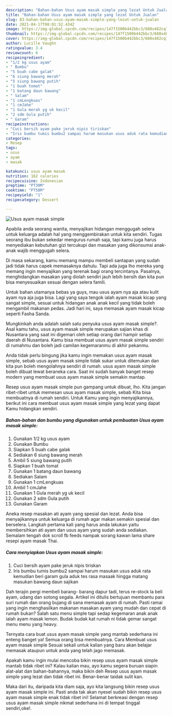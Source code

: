 ```yaml
---
description: "Bahan-bahan Usus ayam masak simple yang lezat Untuk Jualan"
title: "Bahan-bahan Usus ayam masak simple yang lezat Untuk Jualan"
slug: 83-bahan-bahan-usus-ayam-masak-simple-yang-lezat-untuk-jualan
date: 2021-04-17T08:01:52.434Z
image: https://img-global.cpcdn.com/recipes/147f1500b442bbc3/680x482cq70/usus-ayam-masak-simple-foto-resep-utama.jpg
thumbnail: https://img-global.cpcdn.com/recipes/147f1500b442bbc3/680x482cq70/usus-ayam-masak-simple-foto-resep-utama.jpg
cover: https://img-global.cpcdn.com/recipes/147f1500b442bbc3/680x482cq70/usus-ayam-masak-simple-foto-resep-utama.jpg
author: Lucille Vaughn
ratingvalue: 3.4
reviewcount: 6
recipeingredient:
- "1/2 kg usus ayam"
- " Bumbu"
- "5 buah cabe galak"
- "6 siung bawang merah"
- "5 siung bawang putih"
- "1 buah tomat"
- "1 batang daun bawang"
- " Salam"
- "1 cmLengkuas"
- "1 cmJahe"
- "1 Gula merah yg uk kecil"
- "2 sdm Gula putih"
- " Garam"
recipeinstructions:
- "Cuci bersih ayam pake jeruk nipis tiriskan"
- "Iris bumbu tumis bumbu2 sampai harum masukan usus aduk rata kemudian beri garam gula aduk tes rasa masaak hingga matang masukan bawang daun sajikan"
categories:
- Resep
tags:
- usus
- ayam
- masak

katakunci: usus ayam masak 
nutrition: 162 calories
recipecuisine: Indonesian
preptime: "PT30M"
cooktime: "PT58M"
recipeyield: "1"
recipecategory: Dessert

---
```



![Usus ayam masak simple](https://img-global.cpcdn.com/recipes/147f1500b442bbc3/680x482cq70/usus-ayam-masak-simple-foto-resep-utama.jpg)

Apabila anda seorang wanita, menyajikan hidangan menggugah selera untuk keluarga adalah hal yang menggembirakan untuk kita sendiri. Tugas seorang ibu bukan sekedar mengurus rumah saja, tapi kamu juga harus menyediakan kebutuhan gizi tercukupi dan masakan yang dikonsumsi anak-anak wajib menggugah selera.

Di masa  sekarang, kamu memang mampu membeli santapan yang sudah jadi tidak harus capek memasaknya dahulu. Tapi ada juga lho mereka yang memang ingin menyajikan yang terenak bagi orang tercintanya. Pasalnya, menghidangkan masakan yang diolah sendiri jauh lebih bersih dan kita pun bisa menyesuaikan sesuai dengan selera famili. 

Untuk bahan utamanya bebas ya guys, mau usus ayam nya aja atau kulit ayam nya aja juga bisa. Lagi yang saya tengok ialah ayam masak kicap yang sangat simple, sesuai untuk hidangan anak anak kecil yang tidak boleh mengambil makanan pedas. Jadi hari ini, saya memasak ayam masak kicap seperti Fasha Sanda.

Mungkinkah anda adalah salah satu penyuka usus ayam masak simple?. Asal kamu tahu, usus ayam masak simple merupakan sajian khas di Nusantara yang saat ini digemari oleh setiap orang dari hampir setiap daerah di Nusantara. Kamu bisa membuat usus ayam masak simple sendiri di rumahmu dan boleh jadi camilan kegemaranmu di akhir pekanmu.

Anda tidak perlu bingung jika kamu ingin memakan usus ayam masak simple, sebab usus ayam masak simple tidak sukar untuk ditemukan dan kita pun boleh mengolahnya sendiri di rumah. usus ayam masak simple boleh dibuat lewat beraneka cara. Saat ini sudah banyak banget resep modern yang membuat usus ayam masak simple semakin mantap.

Resep usus ayam masak simple pun gampang untuk dibuat, lho. Kita jangan ribet-ribet untuk memesan usus ayam masak simple, sebab Kita bisa membuatnya di rumah sendiri. Untuk Kamu yang ingin menyajikannya, berikut ini cara membuat usus ayam masak simple yang lezat yang dapat Kamu hidangkan sendiri.

<!--inarticleads1-->

##### Bahan-bahan dan bumbu yang digunakan untuk pembuatan Usus ayam masak simple:

1. Gunakan 1/2 kg usus ayam
1. Gunakan  Bumbu
1. Siapkan 5 buah cabe galak
1. Sediakan 6 siung bawang merah
1. Ambil 5 siung bawang putih
1. Siapkan 1 buah tomat
1. Gunakan 1 batang daun bawang
1. Sediakan  Salam
1. Gunakan 1 cmLengkuas
1. Ambil 1 cmJahe
1. Gunakan 1 Gula merah yg uk kecil
1. Gunakan 2 sdm Gula putih
1. Gunakan  Garam


Aneka resep masakan ati ayam yang spesial dan lezat. Anda bisa menyajikannya untuk keluarga di rumah agar makan semakin spesial dan berselera. Langkah pertama kali yang harus anda lakukan yaitu membersihkan ati ayam dan usus ayam yang sudah anda sediakan. Semalam tengah dok scroll fb feeds nampak sorang kawan lama share resepi ayam masak Thai. 

<!--inarticleads2-->

##### Cara menyiapkan Usus ayam masak simple:

1. Cuci bersih ayam pake jeruk nipis tiriskan
1. Iris bumbu tumis bumbu2 sampai harum masukan usus aduk rata kemudian beri garam gula aduk tes rasa masaak hingga matang masukan bawang daun sajikan


Dah terajin pergi membeli barang- barang dapur tadi, terus re-stock la beli ayam, udang dan sotong segala. Artikel ini ditulis bertujuan membantu para suri rumah dan orang bujang di sana memasak ayam di rumah. Pasti ramai yang ingin menghasilkan makanan masakan ayam yang mudah dan cepat di rumah bukan? Salah satu menu simple tapi sedap kegemaran anak anak ialah ayam masak lemon. Budak budak kat rumah ni tidak gemar sangat menu menu yang heavy. 

Ternyata cara buat usus ayam masak simple yang mantab sederhana ini enteng banget ya! Semua orang bisa membuatnya. Cara Membuat usus ayam masak simple Sesuai sekali untuk kalian yang baru akan belajar memasak ataupun untuk anda yang telah jago memasak.

Apakah kamu ingin mulai mencoba bikin resep usus ayam masak simple mantab tidak ribet ini? Kalau kalian mau, ayo kamu segera buruan siapin alat-alat dan bahan-bahannya, maka bikin deh Resep usus ayam masak simple yang lezat dan tidak ribet ini. Benar-benar taidak sulit kan. 

Maka dari itu, daripada kita diam saja, ayo kita langsung bikin resep usus ayam masak simple ini. Pasti anda tak akan nyesel sudah bikin resep usus ayam masak simple enak tidak ribet ini! Selamat berkreasi dengan resep usus ayam masak simple nikmat sederhana ini di tempat tinggal sendiri,oke!.

